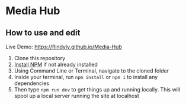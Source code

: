 # Media Hub


## How to use and edit
Live Demo: https://flindyly.github.io/Media-Hub

1. Clone this repository
2. [Install NPM](https://nodejs.org/en/download/) if not already installed
3. Using Command Line or Terminal, navigate to the cloned folder
4. Inside your terminal, run `npm install` or `npm i` to install any dependencies
5. Then type ```npm run dev``` to get things up and running locally. This will spool up a local server running the site at localhost
